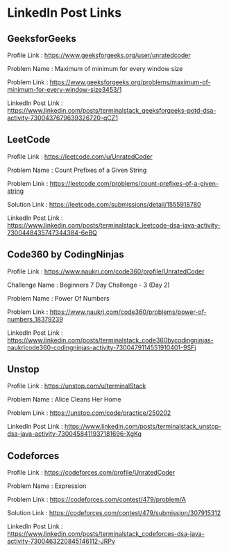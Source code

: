 # LinkedIn Post Links

## GeeksforGeeks

Profile Link : https://www.geeksforgeeks.org/user/unratedcoder

Problem Name : Maximum of minimum for every window size

Problem Link : https://www.geeksforgeeks.org/problems/maximum-of-minimum-for-every-window-size3453/1

LinkedIn Post Link : https://www.linkedin.com/posts/terminalstack_geeksforgeeks-potd-dsa-activity-7300437679639326720-qCZ1

## LeetCode

Profile Link : https://leetcode.com/u/UnratedCoder

Problem Name : Count Prefixes of a Given String

Problem Link : https://leetcode.com/problems/count-prefixes-of-a-given-string

Solution Link : https://leetcode.com/submissions/detail/1555918780

LinkedIn Post Link : https://www.linkedin.com/posts/terminalstack_leetcode-dsa-java-activity-7300448435747344384-6eBQ

## Code360 by CodingNinjas

Profile Link : https://www.naukri.com/code360/profile/UnratedCoder

Challenge Name : Beginners 7 Day Challenge - 3 (Day 2)

Problem Name : Power Of Numbers

Problem Link : https://www.naukri.com/code360/problems/power-of-numbers_18379239

LinkedIn Post Link : https://www.linkedin.com/posts/terminalstack_code360bycodingninjas-naukricode360-codingninjas-activity-7300479114551910401-9SFj

## Unstop

Profile Link : https://unstop.com/u/terminalStack

Problem Name : Alice Cleans Her Home

Problem Link : https://unstop.com/code/practice/250202

LinkedIn Post Link : https://www.linkedin.com/posts/terminalstack_unstop-dsa-java-activity-7300458411937181696-XgKq

## Codeforces

Profile Link : https://codeforces.com/profile/UnratedCoder

Problem Name : Expression

Problem Link : https://codeforces.com/contest/479/problem/A

Solution Link : https://codeforces.com/contest/479/submission/307915312

LinkedIn Post Link : https://www.linkedin.com/posts/terminalstack_codeforces-dsa-java-activity-7300463220845146112-JRPv
